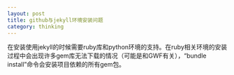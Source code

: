 ```yaml
---
layout: post
title: github与jekyll环境安装问题
category: thinking
---
```



在安装使用jekyll的时候需要ruby库和python环境的支持。在ruby相关环境的安装过程中会出现许多gem库无法下载的情况（可能是和GWF有关），“bundle install”命令会安装项目依赖的所有gem包。





